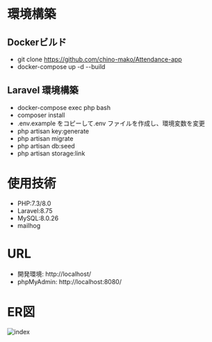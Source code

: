 # 環境構築
## Dockerビルド
- git clone https://github.com/chino-mako/Attendance-app
- docker-compose up -d --build

## Laravel 環境構築
- docker-compose exec php bash
- composer install
- .env.example をコピーして.env ファイルを作成し、環境変数を変更
- php artisan key:generate
- php artisan migrate
- php artisan db:seed
- php artisan storage:link

# 使用技術
- PHP:7.3/8.0
- Laravel:8.75
- MySQL:8.0.26
- mailhog

# URL
- 開発環境: http://localhost/
- phpMyAdmin: http://localhost:8080/

# ER図

![index](https://github.com/user-attachments/assets/b22ce2ca-a32f-4bd3-be36-be3fb31b8f10)
